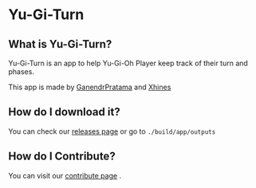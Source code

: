 # Yu-Gi-Turn

## What is Yu-Gi-Turn?

Yu-Gi-Turn is an app to help Yu-Gi-Oh Player keep track of their turn and phases.

This app is made by [GanendrPratama](https://github.com/GanendrPratama) and [Xhines](https://github.com/Sulaiman-Faza)

## How do I download it?

You can check our [releases page](https://github.com/GanendrPratama/Yu-Gi-Turn/releases) or go to `./build/app/outputs`

## How do I Contribute?

You can visit our [contribute page](https://github.com/GanendrPratama/Yu-Gi-Turn/contribute) .
